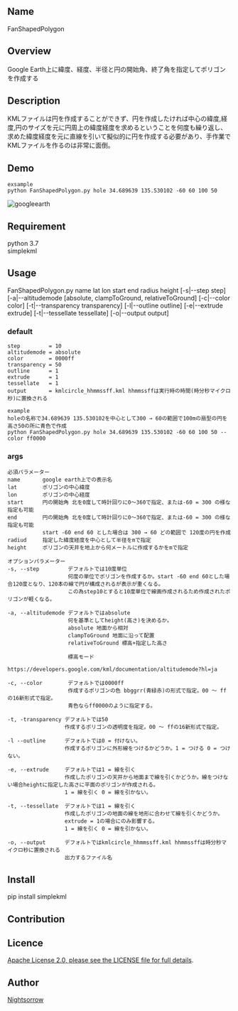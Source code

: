 ## Name
FanShapedPolygon

## Overview
Google Earth上に緯度、経度、半径と円の開始角、終了角を指定してポリゴンを作成する

## Description
KMLファイルは円を作成することができず、円を作成したければ中心の緯度,経度,円のサイズを元に円周上の緯度経度を求めるということを何度も繰り返し、
求めた緯度経度を元に直線を引いて擬似的に円を作成する必要があり、手作業でKMLファイルを作るのは非常に面倒。

## Demo
```
exsample
python FanShapedPolygon.py hole 34.689639 135.530102 -60 60 100 50
````
![googleearth](https://user-images.githubusercontent.com/31529581/68363684-14c9f980-016f-11ea-8efd-85b90d5149de.png)

## Requirement
python 3.7  
simplekml

## Usage
FanShapedPolygon.py name lat lon start end radius height [-s|--step step] [-a|--altitudemode [absolute, clampToGround, relativeToGround] [-c|--color color] [-t|--transparency transparency] [-l|--outline outline] [-e|--extrude extrude] [-t|--tessellate tessellate] [-o|--output output]  

### default
```
step         = 10
altitudemode = absolute
color        = 0000ff
transparency = 50
outline      = 1
extrude      = 1
tessellate   = 1
output       = kmlcircle_hhmmssff.kml hhmmssffは実行時の時間(時分秒マイクロ秒)に置換される
```

```
example
holeの名称で34.689639 135.530102を中心として300 → 60の範囲で100mの扇型の円を高さ50の所に青色で作成
python FanShapedPolygon.py hole 34.689639 135.530102 -60 60 100 50 --color ff0000
```


### args
```
必須パラメーター
name       google earth上での表示名
lat        ポリゴンの中心緯度
lon        ポリゴンの中心経度
start      円の開始角 北を0度して時計回りに0～360で指定、または-60 = 300 の様な指定も可能
end        円の開始角 北を0度して時計回りに0～360で指定、または-60 = 300 の様な指定も可能
           start -60 end 60 とした場合は 300 → 60 どの範囲で 120度の円を作成
radiud     指定した緯度経度を中心として半径をmで指定
height     ポリゴンの天井を地上から何メートルに作成するかをmで指定
```
```
オプションパラメーター
-s, --step         デフォルトでは10度単位
                   何度の単位でポリゴンを作成するか。start -60 end 60とした場合120度となり、120本の線で円が構成されるが表示が重くなる。
                   この為step10とすると10度単位で線画作成されるため作成されたポリゴンが軽くなる。

-a, --altitudemode デフォルトではabsolute
                   何を基準としてheight(高さ)を決めるか。
                   absolute 地面から相対
                   clampToGround 地面に沿って配置
                   relativeToGround 標高+指定した高さ
                   
                   標高モード
                   https://developers.google.com/kml/documentation/altitudemode?hl=ja

-c, --color        デフォルトでは0000ff
                   作成するポリゴンの色 bbggrr(青緑赤)の形式で指定。00 ～ ffの16新形式で指定。
                   青色ならff0000のように指定する。

-t, -transparency デフォルトでは50
                  作成するポリゴンの透明度を指定。00 ～ ffの16新形式で指定。

-l --outline      デフォルトでは0 = 付けない。
                  作成するポリゴンに外形線をつけるかどうか。1 = つける 0 = つけない。

-e, --extrude     デフォルトでは1 = 線を引く
                  作成したポリゴンの天井から地面まで線を引くかどうか。線をつけない場合heightに指定した高さに平面のポリゴンが作成される。
                  1 = 線を引く 0 = 線を引かない。

-t, --tessellate  デフォルトでは1 = 線を引く
                  作成したポリゴンの地面の線を地形に合わせて線を引くかどうか。
                  extrude = 1の場合にのみ影響する。
                  1 = 線を引く 0 = 線を引かない。

-o, --output      デフォルトではkmlcircle_hhmmssff.kml hhmmssffは時分秒マイクロ秒に置換される
                  出力するファイル名
```
## Install
pip install simplekml


## Contribution

## Licence
[Apache License 2.0, please see the LICENSE file for full details](https://github.com/electron/fiddle/blob/master/LICENSE.md).

## Author

[Nightsorrow](https://github.com/NightSorrow)
